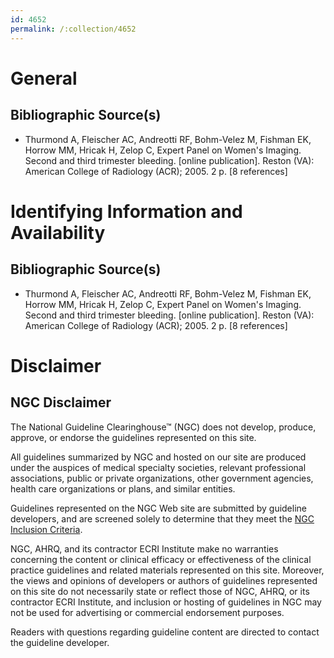 ```yaml
---
id: 4652
permalink: /:collection/4652
---
```


# General

## Bibliographic Source(s)

- Thurmond A, Fleischer AC, Andreotti RF, Bohm-Velez M, Fishman EK, Horrow MM, Hricak H, Zelop C, Expert Panel on Women's Imaging. Second and third trimester bleeding. [online publication]. Reston (VA): American College of Radiology (ACR); 2005. 2 p. [8 references]

# Identifying Information and Availability

## Bibliographic Source(s)

- Thurmond A, Fleischer AC, Andreotti RF, Bohm-Velez M, Fishman EK, Horrow MM, Hricak H, Zelop C, Expert Panel on Women's Imaging. Second and third trimester bleeding. [online publication]. Reston (VA): American College of Radiology (ACR); 2005. 2 p. [8 references]

# Disclaimer

## NGC Disclaimer

The National Guideline Clearinghouse™ (NGC) does not develop, produce, approve, or endorse the guidelines represented on this site.

All guidelines summarized by NGC and hosted on our site are produced under the auspices of medical specialty societies, relevant professional associations, public or private organizations, other government agencies, health care organizations or plans, and similar entities.

Guidelines represented on the NGC Web site are submitted by guideline developers, and are screened solely to determine that they meet the [NGC Inclusion Criteria](/help-and-about/summaries/inclusion-criteria).

NGC, AHRQ, and its contractor ECRI Institute make no warranties concerning the content or clinical efficacy or effectiveness of the clinical practice guidelines and related materials represented on this site. Moreover, the views and opinions of developers or authors of guidelines represented on this site do not necessarily state or reflect those of NGC, AHRQ, or its contractor ECRI Institute, and inclusion or hosting of guidelines in NGC may not be used for advertising or commercial endorsement purposes.

Readers with questions regarding guideline content are directed to contact the guideline developer.

